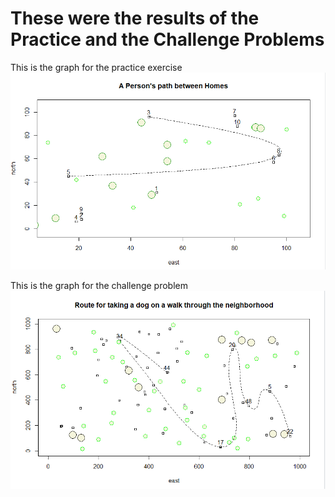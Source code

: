 # These were the results of the Practice and the Challenge Problems
This is the graph for the practice exercise
![](Practice.PNG)

This is the graph for the challenge problem
![](ChallengeProblem.PNG)

